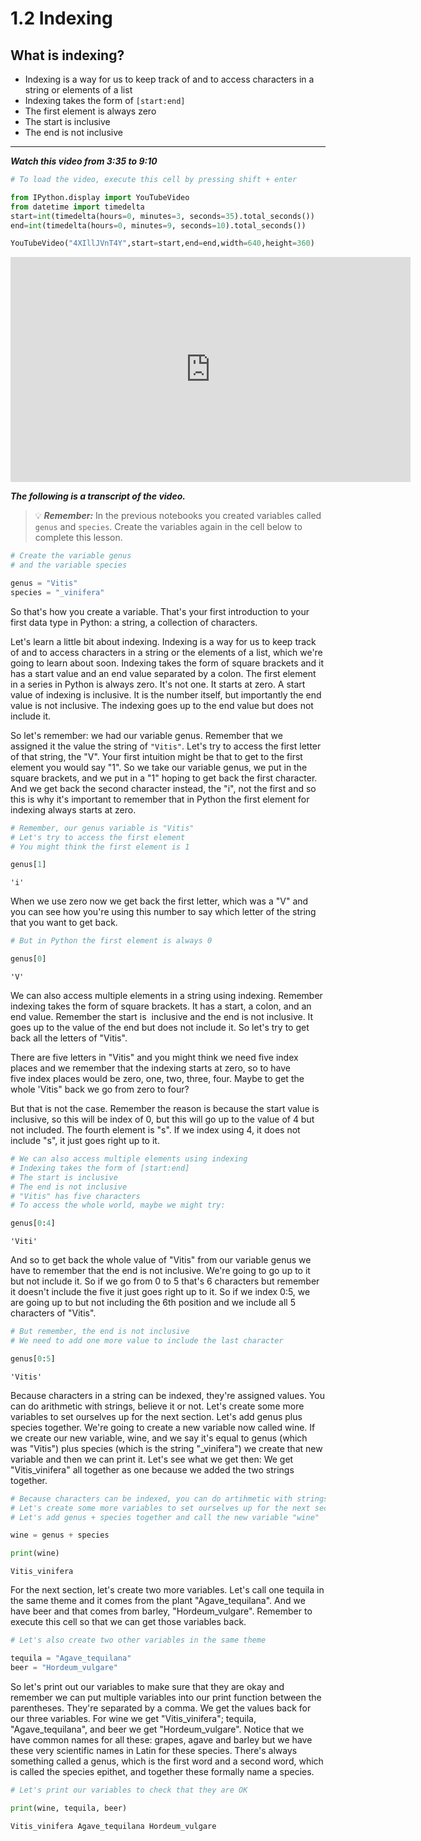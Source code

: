 # 1.2 Indexing

## What is indexing?
- Indexing is a way for us to keep track of and to access characters in a string or elements of a list
- Indexing takes the form of `[start:end]`
- The first element is always zero
- The start is inclusive
- The end is not inclusive
______

***Watch this video from 3:35 to 9:10***


```python
# To load the video, execute this cell by pressing shift + enter

from IPython.display import YouTubeVideo
from datetime import timedelta
start=int(timedelta(hours=0, minutes=3, seconds=35).total_seconds())
end=int(timedelta(hours=0, minutes=9, seconds=10).total_seconds())

YouTubeVideo("4XIllJVnT4Y",start=start,end=end,width=640,height=360)
```





<iframe
    width="640"
    height="360"
    src="https://www.youtube.com/embed/4XIllJVnT4Y?start=215&end=550"
    frameborder="0"
    allowfullscreen
></iframe>




***The following is a transcript of the video.***

> 💡 ***Remember:*** In the previous notebooks you created variables called `genus` and `species`. Create the variables again in the cell below to complete this lesson.


```python
# Create the variable genus
# and the variable species

genus = "Vitis"
species = "_vinifera"
```

So that's how you create a variable. That's your first introduction to your first data type in Python: a string, a collection of characters.

Let's learn a little bit about indexing. Indexing is a way for us to keep track of and to access characters in a string or the elements of a list, which we're going to learn about soon. Indexing takes the form of square brackets and it has a start value and an end value separated by a colon. The first element in a series in Python is always zero. It's not one. It starts at zero. A start value of indexing is inclusive. It is the number itself, but importantly the end value is not inclusive. The indexing goes up to the end value but does not include it.

So let's remember: we had our variable genus. Remember that we assigned it the value the string of `"Vitis"`. Let's try to access the first letter of that string, the "V". Your first intuition might be that to get to the first element you would say "1". So we take our variable genus, we put in the square brackets, and we put in a "1" hoping to get back the first character. And we get back the second character instead, the "i", not the first and so this is why it's important to remember that in Python the first element for indexing always starts at zero.


```python
# Remember, our genus variable is "Vitis"
# Let's try to access the first element
# You might think the first element is 1

genus[1]
```




    'i'



When we use zero now we get back the first letter, which was a "V" and you can see how you're using this number to say which letter of the string that you want to get back.


```python
# But in Python the first element is always 0

genus[0]
```




    'V'



We can also access multiple elements in a string using indexing. Remember indexing takes the form of square brackets. It has a start, a colon, and an end value. Remember the start is 
inclusive and the end is not inclusive. It goes up to the value of the end but does not include it. So let's try to get back all the letters of "Vitis".  

There are five letters in "Vitis" and you might think we need five index places and we remember that the indexing starts at zero, so to have five index places would be zero, one, two, three, four. Maybe to get the whole 'Vitis" back we go from zero to four?

But that is not the case. Remember the reason is because the start value is inclusive, so this will be index of 0, but this will go up to the value of 4 but not included. The fourth element is "s". If we index using 4, it does not include "s", it just goes right up to it.


```python
# We can also access multiple elements using indexing
# Indexing takes the form of [start:end]
# The start is inclusive
# The end is not inclusive
# "Vitis" has five characters
# To access the whole world, maybe we might try:

genus[0:4]
```




    'Viti'



And so to get back the whole value of "Vitis" from our variable genus we have to remember that the end is not inclusive. We're going to go up to it but not include it. So if we go from 0 to 5 that's 6 characters but remember it doesn't include the five it just goes right up to it. So if we index 0:5, we are going up to but not including the 6th position and we include all 5 characters of "Vitis".


```python
# But remember, the end is not inclusive
# We need to add one more value to include the last character

genus[0:5]
```




    'Vitis'



Because characters in a string can be indexed, they're assigned values. You can do arithmetic with strings, believe it or not. Let's create some more variables to set ourselves up for the next section. Let's add genus plus species together. We're going to create a new variable now called wine. If we create our new variable, wine, and we say it's equal to genus (which was "Vitis") plus species (which is the string "\_vinifera") we create that new variable and then we can print it. Let's see what we get then: We get "Vitis_vinifera" all together as one because we added the two strings together.


```python
# Because characters can be indexed, you can do artihmetic with strings!
# Let's create some more variables to set ourselves up for the next section
# Let's add genus + species together and call the new variable "wine"

wine = genus + species

print(wine)
```

    Vitis_vinifera


For the next section, let's create two more variables. Let's call one tequila in the same theme and it comes from the plant "Agave_tequilana". And we have beer and that comes from barley, "Hordeum_vulgare". Remember to execute this cell so that we can get those variables back.


```python
# Let's also create two other variables in the same theme

tequila = "Agave_tequilana"
beer = "Hordeum_vulgare"
```

So let's print out our variables to make sure that they are okay and remember we can put multiple variables into our print function between the parentheses. They're separated by a comma. We get the values back for our three variables. For wine we get "Vitis_vinifera"; tequila, "Agave_tequilana", and beer we get "Hordeum_vulgare". Notice that we have common names for all these: grapes, agave and barley but we have these very scientific names in Latin for these species. There's always something called a genus, which is the first word and a second word, which is called the species epithet, and together these formally name a species.


```python
# Let's print our variables to check that they are OK

print(wine, tequila, beer)
```

    Vitis_vinifera Agave_tequilana Hordeum_vulgare

